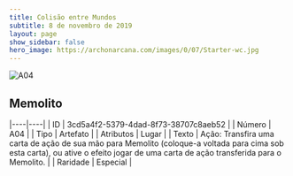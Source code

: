 ```yaml
---
title: Colisão entre Mundos
subtitle: 8 de novembro de 2019
layout: page
show_sidebar: false
hero_image: https://archonarcana.com/images/0/07/Starter-wc.jpg
---
```


![A04](https://cdn.keyforgegame.com/media/card_front/pt/453_A04_R6G4JX6X4XXP_pt.png)

## Memolito

|----|----|
| ID | 3cd5a4f2-5379-4dad-8f73-38707c8aeb52 |
| Número | A04 |
| Tipo | Artefato |
| Atributos | Lugar |
| Texto | Ação: Transfira uma carta de ação de sua mão para Memolito (coloque-a voltada para cima sob esta carta), ou ative o efeito jogar de uma carta de ação transferida para o Memolito. |
| Raridade | Especial |
